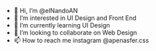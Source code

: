 - 👋 Hi, I’m @elNandoAN
- 👀 I’m interested in UI Design and Front End
- 🌱 I’m currently learning UI Design
- 💞️ I’m looking to collaborate on Web Design
- 📫 How to reach me instagram @apenasfer.css

<!---
elNandoAN/elNandoAN is a ✨ special ✨ repository because its `README.md` (this file) appears on your GitHub profile.
You can click the Preview link to take a look at your changes.
--->
